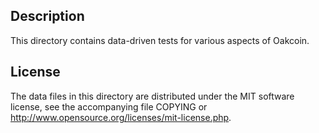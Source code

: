 Description
------------

This directory contains data-driven tests for various aspects of Oakcoin.

License
--------

The data files in this directory are distributed under the MIT software
license, see the accompanying file COPYING or
http://www.opensource.org/licenses/mit-license.php.


